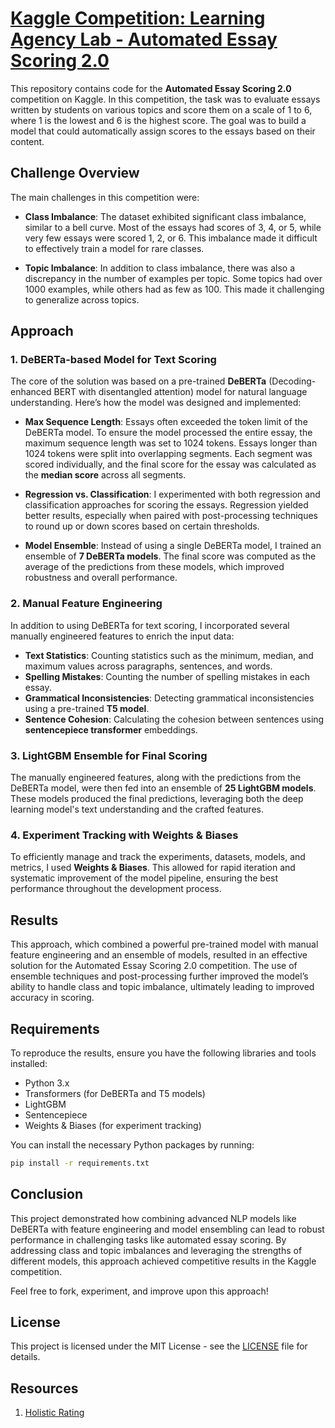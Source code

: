 # [Kaggle Competition: Learning Agency Lab - Automated Essay Scoring 2.0](https://www.kaggle.com/competitions/learning-agency-lab-automated-essay-scoring-2)

This repository contains code for the **Automated Essay Scoring 2.0** competition on Kaggle. In this competition, the task was to evaluate essays written by students on various topics and score them on a scale of 1 to 6, where 1 is the lowest and 6 is the highest score. The goal was to build a model that could automatically assign scores to the essays based on their content.

## Challenge Overview

The main challenges in this competition were:

- **Class Imbalance**: The dataset exhibited significant class imbalance, similar to a bell curve. Most of the essays had scores of 3, 4, or 5, while very few essays were scored 1, 2, or 6. This imbalance made it difficult to effectively train a model for rare classes.
  
- **Topic Imbalance**: In addition to class imbalance, there was also a discrepancy in the number of examples per topic. Some topics had over 1000 examples, while others had as few as 100. This made it challenging to generalize across topics.

## Approach

### 1. **DeBERTa-based Model for Text Scoring**

The core of the solution was based on a pre-trained **DeBERTa** (Decoding-enhanced BERT with disentangled attention) model for natural language understanding. Here’s how the model was designed and implemented:

- **Max Sequence Length**: Essays often exceeded the token limit of the DeBERTa model. To ensure the model processed the entire essay, the maximum sequence length was set to 1024 tokens. Essays longer than 1024 tokens were split into overlapping segments. Each segment was scored individually, and the final score for the essay was calculated as the **median score** across all segments.

- **Regression vs. Classification**: I experimented with both regression and classification approaches for scoring the essays. Regression yielded better results, especially when paired with post-processing techniques to round up or down scores based on certain thresholds.

- **Model Ensemble**: Instead of using a single DeBERTa model, I trained an ensemble of **7 DeBERTa models**. The final score was computed as the average of the predictions from these models, which improved robustness and overall performance.

### 2. **Manual Feature Engineering**

In addition to using DeBERTa for text scoring, I incorporated several manually engineered features to enrich the input data:

- **Text Statistics**: Counting statistics such as the minimum, median, and maximum values across paragraphs, sentences, and words.
- **Spelling Mistakes**: Counting the number of spelling mistakes in each essay.
- **Grammatical Inconsistencies**: Detecting grammatical inconsistencies using a pre-trained **T5 model**.
- **Sentence Cohesion**: Calculating the cohesion between sentences using **sentencepiece transformer** embeddings.

### 3. **LightGBM Ensemble for Final Scoring**

The manually engineered features, along with the predictions from the DeBERTa model, were then fed into an ensemble of **25 LightGBM models**. These models produced the final predictions, leveraging both the deep learning model's text understanding and the crafted features.

### 4. **Experiment Tracking with Weights & Biases**

To efficiently manage and track the experiments, datasets, models, and metrics, I used **Weights & Biases**. This allowed for rapid iteration and systematic improvement of the model pipeline, ensuring the best performance throughout the development process.

## Results

This approach, which combined a powerful pre-trained model with manual feature engineering and an ensemble of models, resulted in an effective solution for the Automated Essay Scoring 2.0 competition. The use of ensemble techniques and post-processing further improved the model’s ability to handle class and topic imbalance, ultimately leading to improved accuracy in scoring.

## Requirements

To reproduce the results, ensure you have the following libraries and tools installed:

- Python 3.x
- Transformers (for DeBERTa and T5 models)
- LightGBM
- Sentencepiece
- Weights & Biases (for experiment tracking)

You can install the necessary Python packages by running:

```bash
pip install -r requirements.txt
```

## Conclusion

This project demonstrated how combining advanced NLP models like DeBERTa with feature engineering and model ensembling can lead to robust performance in challenging tasks like automated essay scoring. By addressing class and topic imbalances and leveraging the strengths of different models, this approach achieved competitive results in the Kaggle competition.

Feel free to fork, experiment, and improve upon this approach!

## License

This project is licensed under the MIT License - see the [LICENSE](LICENSE) file for details.


## Resources
1. [Holistic Rating](https://storage.googleapis.com/kaggle-forum-message-attachments/2733927/20538/Rubric_%20Holistic%20Essay%20Scoring.pdf)
